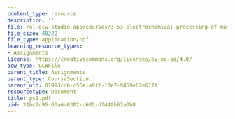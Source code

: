 ```yaml
---
content_type: resource
description: ''
file: /ol-ocw-studio-app/courses/3-53-electrochemical-processing-of-materials-spring-2001/31bcfd9503a68302c685df449b63a0b8_ps1.pdf
file_size: 48222
file_type: application/pdf
learning_resource_types:
- Assignments
license: https://creativecommons.org/licenses/by-nc-sa/4.0/
ocw_type: OCWFile
parent_title: Assignments
parent_type: CourseSection
parent_uid: 01993cdb-c56a-a9ff-10e7-9459e62e617f
resourcetype: Document
title: ps1.pdf
uid: 31bcfd95-03a6-8302-c685-df449b63a0b8
---
```

